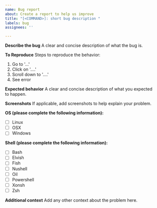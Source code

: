```yaml
---
name: Bug report
about: Create a report to help us improve
title: "[<COMMAND>]: short bug description "
labels: bug
assignees: ''

---
```


**Describe the bug**
A clear and concise description of what the bug is.

**To Reproduce**
Steps to reproduce the behavior:
1. Go to '...'
2. Click on '....'
3. Scroll down to '....'
4. See error

**Expected behavior**
A clear and concise description of what you expected to happen.

**Screenshots**
If applicable, add screenshots to help explain your problem.

**OS (please complete the following information):**
 - [ ] Linux
 - [ ] OSX
 - [ ] Windows

**Shell (please complete the following information):**
 - [ ] Bash
 - [ ] Elvish
 - [ ] Fish
 - [ ] Nushell
 - [ ] Oil
 - [ ] Powershell
 - [ ] Xonsh
 - [ ] Zsh

**Additional context**
Add any other context about the problem here.

